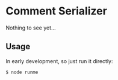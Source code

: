 # Comment Serializer

Nothing to see yet...

## Usage

In early development, so just run it directly:

```
$ node runme
```